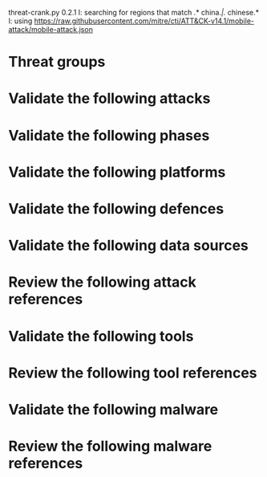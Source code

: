 threat-crank.py 0.2.1
I: searching for regions that match .* china.*|.* chinese.*
I: using https://raw.githubusercontent.com/mitre/cti/ATT&CK-v14.1/mobile-attack/mobile-attack.json
# Threat groups


# Validate the following attacks


# Validate the following phases


# Validate the following platforms


# Validate the following defences


# Validate the following data sources


# Review the following attack references


# Validate the following tools


# Review the following tool references


# Validate the following malware


# Review the following malware references


